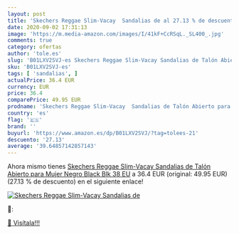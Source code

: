 ```yaml
---
layout: post
title: 'Skechers Reggae Slim-Vacay  Sandalias de al 27.13 % de descuento'
date: 2020-09-02 17:31:13
image: 'https://m.media-amazon.com/images/I/41kF+CcRSqL._SL400_.jpg'
comments: true
category: ofertas
author: 'tole.es'
slug: 'B01LXV2SVJ-es Skechers Reggae Slim-Vacay Sandalias de Talón Abierto para...'
sku: 'B01LXV2SVJ-es'
tags: [ 'sandalias', ]
actualPrice: 36.4 EUR
currency: EUR
price: 36.4
comparePrice: 49.95 EUR
prodname: 'Skechers Reggae Slim-Vacay  Sandalias de Talón Abierto para Mujer  Negro  Black Blk   38 EU'
country: 'es'
flag: '🇪🇸'
brand: ''
buyurl: 'https://www.amazon.es/dp/B01LXV2SVJ/?tag=tolees-21'
descuento: '27.13'
average: '39.64857142857143'
---
```


Ahora mismo tienes [Skechers Reggae Slim-Vacay  Sandalias de Talón Abierto para Mujer  Negro  Black Blk   38 EU](https://www.amazon.es/dp/B01LXV2SVJ/?tag=tolees-21) a 36.4 EUR (original: 49.95 EUR) (27.13 %  de descuento) en el siguiente enlace!

[![Skechers Reggae Slim-Vacay  Sandalias de](https://m.media-amazon.com/images/I/41kF+CcRSqL._SL400_.jpg)](https://www.amazon.es/dp/B01LXV2SVJ/?tag=tolees-21)

🔎:


[🛒 Visítala!!!](https://www.amazon.es/dp/B01LXV2SVJ/?tag=tolees-21)
